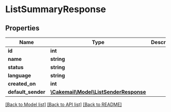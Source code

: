 # ListSummaryResponse

## Properties
Name | Type | Description | Notes
------------ | ------------- | ------------- | -------------
**id** | **int** |  | 
**name** | **string** |  | 
**status** | **string** |  | 
**language** | **string** |  | 
**created_on** | **int** |  | [optional] 
**default_sender** | [**\Cakemail\Model\ListSenderResponse**](ListSenderResponse.md) |  | 

[[Back to Model list]](../../README.md#documentation-for-models) [[Back to API list]](../../README.md#documentation-for-api-endpoints) [[Back to README]](../../README.md)

